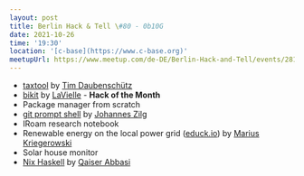 ```yaml
---
layout: post
title: Berlin Hack & Tell \#80 - 0b10G
date: 2021-10-26
time: '19:30'
location: '[c-base](https://www.c-base.org)'
meetupUrl: https://www.meetup.com/de-DE/Berlin-Hack-and-Tell/events/281529520/
---
```


* [taxtool](https://github.com/TimDaub/taxtool) by [Tim Daubenschütz](https://github.com/TimDaub)
* [bikit](https://github.com/lavielle/bikit) by [LaVielle](https://github.com/lavielle) - **Hack of the Month**
* Package manager from scratch
* [git prompt shell](https://github.com/jzilg/shellconfig) by [Johannes Zilg](https://github.com/jzilg/shellconfig)
* IRoam research notebook
* Renewable energy on the local power grid ([educk.io](https://educk.io)) by [Marius Kriegerowski](https://github.com/herrmuellerluedenscheid)
* Solar house monitor
* [Nix Haskell](https://github.com/qaismyname/nix-haskell) by [Qaiser Abbasi](https://github.com/qaismyname)
